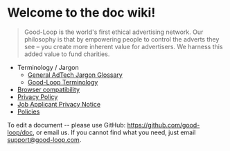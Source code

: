 
# Welcome to the doc wiki!

> Good-Loop is the world's first ethical advertising network. Our philosophy is that by empowering people to control the adverts they see – you create more inherent value for advertisers. We harness this added value to fund charities. 

* Terminology / Jargon
	* [General AdTech Jargon Glossary](./AdTech-Jargon-Glossary.md)
	* [Good-Loop Terminology](./Good-Loop-terminology.md)
* [Browser compatibility](./supported-browsers.md)
* [Privacy Policy](./policy/privacy-policy.md)
* [Job Applicant Privacy Notice ](./policy/job-applicant-privacy-notice.md)
* [Policies](./policy/index.md)

To edit a document -- please use GitHub: <https://github.com/good-loop/doc>, or email us.
If you cannot find what you need, just email [support@good-loop.com](mailto:support@good-loop.com).
